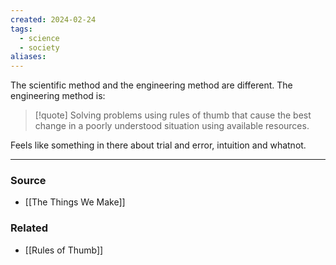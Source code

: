 ```yaml
---
created: 2024-02-24
tags:
  - science
  - society
aliases:
---
```

The scientific method and the engineering method are different. The engineering method is:

> [!quote] Solving problems using rules of thumb that cause the best change in a poorly understood situation using available resources.

Feels like something in there about trial and error, intuition and whatnot.

****
### Source
- [[The Things We Make]]
### Related
- [[Rules of Thumb]]